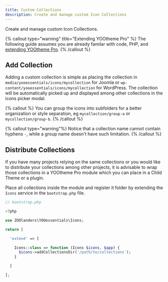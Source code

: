 ```yaml
---
title: Custom Collections
description: Create and manage custom Icon Collections
---
```


Create and manage custom Icon Collections.

{% callout type="warning" title="Extending YOOtheme Pro" %}
The following guide assumes you are already familar with code, PHP, and [extending YOOtheme Pro](https://yootheme.com/support/yootheme-pro/joomla/developers-child-themes#extend-functionality).
{% /callout %}

## Add Collection

Adding a custom collection is simple as placing the collection in `media/yooessentials/icons/mycollection` for Joomla or `wp-content/yooessentials/icons/mycollection` for WordPress. The collection will be automatically picked up and displayed among other collections in the icons picker modal.

{% callout %}
You can group the icons into subfolders for a better organization or style separation, eg `mycollection/group-a` or `mycollection/group-b`.
{% /callout %}

{% callout type="warning"%}
Notice that a collection name cannot contain hyphens `-`, while a group name doesn't have such limitation.
{% /callout %}

## Distribute Collections

If you have many projects relying on the same collections or you would like to distribute your collections among other projects, it is advisable to wrap those collections in a YOOtheme Pro module which you can place in a Child Theme or a plugin.

Place all collections inside the module and register it folder by extending the `Icons` service in the `bootstrap.php` file.

```php
// bootstrap.php

<?php

use ZOOlanders\YOOessentials\Icons;

return [

  'extend' => [

    Icons::class => function (Icons $icons, $app) {
      $icons->addCollectionsDir('/path/to/collections');
    }

  ]

];
```
